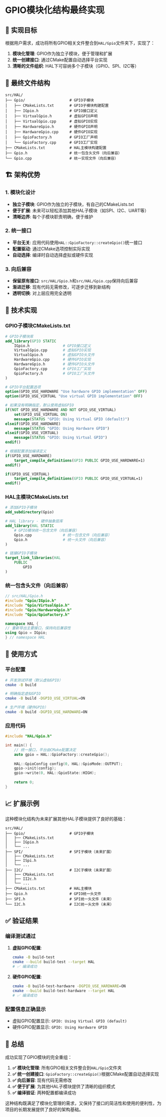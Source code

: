 # GPIO模块化结构最终实现

## 🎯 实现目标

根据用户需求，成功将所有GPIO相关文件整合到`HAL/Gpio`文件夹下，实现了：

1. **模块化管理**: GPIO作为独立子模块，便于管理和扩展
2. **统一创建接口**: 通过CMake配置自动选择平台实现
3. **清晰的文件组织**: HAL下可容纳多个子模块（GPIO、SPI、I2C等）

## 📁 最终文件结构

```
src/HAL/
├── Gpio/                    # GPIO子模块
│   ├── CMakeLists.txt       # GPIO子模块构建配置
│   ├── IGpio.h              # GPIO接口定义
│   ├── VirtualGpio.h        # 虚拟GPIO声明
│   ├── VirtualGpio.cpp      # 虚拟GPIO实现
│   ├── HardwareGpio.h       # 硬件GPIO声明
│   ├── HardwareGpio.cpp     # 硬件GPIO实现
│   ├── GpioFactory.h        # GPIO工厂声明
│   └── GpioFactory.cpp      # GPIO工厂实现
├── CMakeLists.txt           # HAL主模块构建配置
├── Gpio.h                   # 统一包含头文件（向后兼容）
└── Gpio.cpp                 # 统一实现文件（向后兼容）
```

## 🏗️ 架构优势

### 1. 模块化设计
- **独立子模块**: GPIO作为独立的子模块，有自己的CMakeLists.txt
- **便于扩展**: 未来可以轻松添加其他HAL子模块（如SPI、I2C、UART等）
- **清晰边界**: 每个子模块职责明确，便于维护

### 2. 统一接口
- **平台无关**: 应用代码使用`HAL::GpioFactory::createGpio()`统一接口
- **配置驱动**: 通过CMake选项控制实际实现
- **自动选择**: 编译时自动选择虚拟或硬件实现

### 3. 向后兼容
- **保留原有接口**: `src/HAL/Gpio.h`和`src/HAL/Gpio.cpp`保持向后兼容
- **渐进迁移**: 现有代码无需修改，可逐步迁移到新结构
- **透明切换**: 对上层应用完全透明

## 🔧 技术实现

### GPIO子模块CMakeLists.txt

```cmake
# GPIO子模块库
add_library(GPIO STATIC
    IGpio.h               # GPIO接口定义
    VirtualGpio.cpp       # 虚拟GPIO实现
    VirtualGpio.h         # 虚拟GPIO头文件
    HardwareGpio.cpp      # 硬件GPIO实现
    HardwareGpio.h        # 硬件GPIO头文件
    GpioFactory.cpp       # GPIO工厂实现
    GpioFactory.h         # GPIO工厂头文件
)

# GPIO平台配置选项
option(GPIO_USE_HARDWARE "Use hardware GPIO implementation" OFF)
option(GPIO_USE_VIRTUAL "Use virtual GPIO implementation" OFF)

# 如果没有明确指定，默认使用虚拟GPIO
if(NOT GPIO_USE_HARDWARE AND NOT GPIO_USE_VIRTUAL)
    set(GPIO_USE_VIRTUAL ON)
    message(STATUS "GPIO: Using Virtual GPIO (default)")
elseif(GPIO_USE_HARDWARE)
    message(STATUS "GPIO: Using Hardware GPIO")
elseif(GPIO_USE_VIRTUAL)
    message(STATUS "GPIO: Using Virtual GPIO")
endif()

# 根据配置添加编译定义
if(GPIO_USE_HARDWARE)
    target_compile_definitions(GPIO PUBLIC GPIO_USE_HARDWARE=1)
endif()

if(GPIO_USE_VIRTUAL)
    target_compile_definitions(GPIO PUBLIC GPIO_USE_VIRTUAL=1)
endif()
```

### HAL主模块CMakeLists.txt

```cmake
# 添加GPIO子模块
add_subdirectory(Gpio)

# HAL library - 硬件抽象层库
add_library(HAL STATIC
    # GPIO模块统一包含文件（向后兼容）
    Gpio.cpp              # 统一包含文件（向后兼容）
    Gpio.h                # 统一头文件（向后兼容）
)

# 链接GPIO子模块
target_link_libraries(HAL 
    PUBLIC 
        GPIO
)
```

### 统一包含头文件（向后兼容）

```cpp
// src/HAL/Gpio.h
#include "Gpio/IGpio.h"
#include "Gpio/VirtualGpio.h"
#include "Gpio/HardwareGpio.h"
#include "Gpio/GpioFactory.h"

namespace HAL {
// 重新导出主要接口，保持向后兼容性
using Gpio = IGpio;
} // namespace HAL
```

## 🚀 使用方式

### 平台配置

```bash
# 开发测试环境（默认虚拟GPIO）
cmake -B build

# 明确指定虚拟GPIO
cmake -B build -DGPIO_USE_VIRTUAL=ON

# 生产环境（硬件GPIO）
cmake -B build -DGPIO_USE_HARDWARE=ON
```

### 应用代码

```cpp
#include "HAL/Gpio.h"

int main() {
    // 统一接口，平台由CMake配置决定
    auto gpio = HAL::GpioFactory::createGpio();
    
    HAL::GpioConfig config(0, HAL::GpioMode::OUTPUT);
    gpio->init(config);
    gpio->write(0, HAL::GpioState::HIGH);
    
    return 0;
}
```

## 📈 扩展示例

这种模块化结构为未来扩展其他HAL子模块提供了良好的基础：

```
src/HAL/
├── Gpio/                    # GPIO子模块
│   ├── CMakeLists.txt
│   ├── IGpio.h
│   └── ...
├── SPI/                     # SPI子模块（未来扩展）
│   ├── CMakeLists.txt
│   ├── ISpi.h
│   └── ...
├── I2C/                     # I2C子模块（未来扩展）
│   ├── CMakeLists.txt
│   ├── II2c.h
│   └── ...
├── CMakeLists.txt           # HAL主模块
├── Gpio.h                   # GPIO统一头文件
├── SPI.h                    # SPI统一头文件（未来）
└── I2C.h                    # I2C统一头文件（未来）
```

## ✅ 验证结果

### 编译测试通过

1. **虚拟GPIO配置**:
   ```bash
   cmake -B build-test
   cmake --build build-test --target HAL
   # ✅ 编译成功
   ```

2. **硬件GPIO配置**:
   ```bash
   cmake -B build-test-hardware -DGPIO_USE_HARDWARE=ON
   cmake --build build-test-hardware --target HAL
   # ✅ 编译成功
   ```

### 配置信息正确显示

- 虚拟GPIO配置显示: `GPIO: Using Virtual GPIO (default)`
- 硬件GPIO配置显示: `GPIO: Using Hardware GPIO`

## 🎉 总结

成功实现了GPIO模块的完全重组：

1. **✅ 模块化管理**: 所有GPIO相关文件整合到`HAL/Gpio`文件夹
2. **✅ 统一创建接口**: `GpioFactory::createGpio()`根据CMake配置自动选择实现
3. **✅ 向后兼容**: 现有代码无需修改
4. **✅ 便于扩展**: 为其他HAL子模块提供了清晰的组织模式
5. **✅ 编译验证**: 两种配置都编译成功

这种结构既满足了模块化管理的需求，又保持了接口的简洁性和使用的便利性，为项目的长期发展提供了良好的架构基础。 